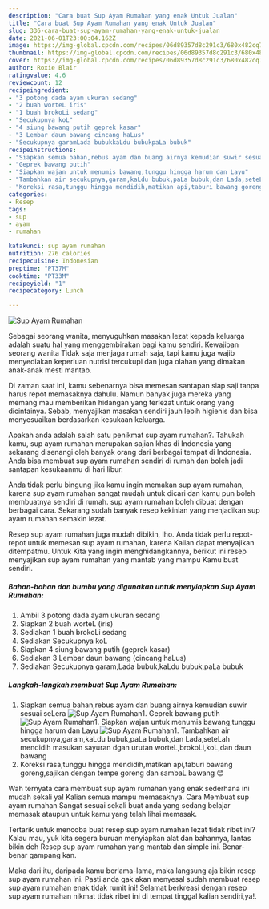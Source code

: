 ```yaml
---
description: "Cara buat Sup Ayam Rumahan yang enak Untuk Jualan"
title: "Cara buat Sup Ayam Rumahan yang enak Untuk Jualan"
slug: 336-cara-buat-sup-ayam-rumahan-yang-enak-untuk-jualan
date: 2021-06-01T23:00:04.162Z
image: https://img-global.cpcdn.com/recipes/06d89357d8c291c3/680x482cq70/sup-ayam-rumahan-foto-resep-utama.jpg
thumbnail: https://img-global.cpcdn.com/recipes/06d89357d8c291c3/680x482cq70/sup-ayam-rumahan-foto-resep-utama.jpg
cover: https://img-global.cpcdn.com/recipes/06d89357d8c291c3/680x482cq70/sup-ayam-rumahan-foto-resep-utama.jpg
author: Roxie Blair
ratingvalue: 4.6
reviewcount: 12
recipeingredient:
- "3 potong dada ayam ukuran sedang"
- "2 buah worteL iris"
- "1 buah brokoLi sedang"
- "Secukupnya koL"
- "4 siung bawang putih geprek kasar"
- "3 Lembar daun bawang cincang haLus"
- "Secukupnya garamLada bubukkaLdu bubukpaLa bubuk"
recipeinstructions:
- "Siapkan semua bahan,rebus ayam dan buang airnya kemudian suwir sesuai seLera"
- "Geprek bawang putih"
- "Siapkan wajan untuk menumis bawang,tunggu hingga harum dan Layu"
- "Tambahkan air secukupnya,garam,kaLdu bubuk,paLa bubuk,dan Lada,seteLah mendidih masukan sayuran dgan urutan worteL,brokoLi,koL,dan daun bawang"
- "Koreksi rasa,tunggu hingga mendidih,matikan api,taburi bawang goreng,sajikan dengan tempe goreng dan sambaL bawang 😊"
categories:
- Resep
tags:
- sup
- ayam
- rumahan

katakunci: sup ayam rumahan 
nutrition: 276 calories
recipecuisine: Indonesian
preptime: "PT37M"
cooktime: "PT33M"
recipeyield: "1"
recipecategory: Lunch

---
```



![Sup Ayam Rumahan](https://img-global.cpcdn.com/recipes/06d89357d8c291c3/680x482cq70/sup-ayam-rumahan-foto-resep-utama.jpg)

Sebagai seorang wanita, menyuguhkan masakan lezat kepada keluarga adalah suatu hal yang menggembirakan bagi kamu sendiri. Kewajiban seorang  wanita Tidak saja menjaga rumah saja, tapi kamu juga wajib menyediakan keperluan nutrisi tercukupi dan juga olahan yang dimakan anak-anak mesti mantab.

Di zaman  saat ini, kamu sebenarnya bisa memesan santapan siap saji tanpa harus repot memasaknya dahulu. Namun banyak juga mereka yang memang mau memberikan hidangan yang terlezat untuk orang yang dicintainya. Sebab, menyajikan masakan sendiri jauh lebih higienis dan bisa menyesuaikan berdasarkan kesukaan keluarga. 



Apakah anda adalah salah satu penikmat sup ayam rumahan?. Tahukah kamu, sup ayam rumahan merupakan sajian khas di Indonesia yang sekarang disenangi oleh banyak orang dari berbagai tempat di Indonesia. Anda bisa membuat sup ayam rumahan sendiri di rumah dan boleh jadi santapan kesukaanmu di hari libur.

Anda tidak perlu bingung jika kamu ingin memakan sup ayam rumahan, karena sup ayam rumahan sangat mudah untuk dicari dan kamu pun boleh membuatnya sendiri di rumah. sup ayam rumahan boleh dibuat dengan berbagai cara. Sekarang sudah banyak resep kekinian yang menjadikan sup ayam rumahan semakin lezat.

Resep sup ayam rumahan juga mudah dibikin, lho. Anda tidak perlu repot-repot untuk memesan sup ayam rumahan, karena Kalian dapat menyajikan ditempatmu. Untuk Kita yang ingin menghidangkannya, berikut ini resep menyajikan sup ayam rumahan yang mantab yang mampu Kamu buat sendiri.

<!--inarticleads1-->

##### Bahan-bahan dan bumbu yang digunakan untuk menyiapkan Sup Ayam Rumahan:

1. Ambil 3 potong dada ayam ukuran sedang
1. Siapkan 2 buah worteL (iris)
1. Sediakan 1 buah brokoLi sedang
1. Sediakan Secukupnya koL
1. Siapkan 4 siung bawang putih (geprek kasar)
1. Sediakan 3 Lembar daun bawang (cincang haLus)
1. Sediakan Secukupnya garam,Lada bubuk,kaLdu bubuk,paLa bubuk




<!--inarticleads2-->

##### Langkah-langkah membuat Sup Ayam Rumahan:

1. Siapkan semua bahan,rebus ayam dan buang airnya kemudian suwir sesuai seLera
<img src="https://img-global.cpcdn.com/steps/b6f7515aa79624d5/160x128cq70/sup-ayam-rumahan-langkah-memasak-1-foto.jpg" alt="Sup Ayam Rumahan">1. Geprek bawang putih
<img src="https://img-global.cpcdn.com/steps/0c4af6be469fa5b8/160x128cq70/sup-ayam-rumahan-langkah-memasak-2-foto.jpg" alt="Sup Ayam Rumahan">1. Siapkan wajan untuk menumis bawang,tunggu hingga harum dan Layu
<img src="https://img-global.cpcdn.com/steps/c046eea6df646eb6/160x128cq70/sup-ayam-rumahan-langkah-memasak-3-foto.jpg" alt="Sup Ayam Rumahan">1. Tambahkan air secukupnya,garam,kaLdu bubuk,paLa bubuk,dan Lada,seteLah mendidih masukan sayuran dgan urutan worteL,brokoLi,koL,dan daun bawang
1. Koreksi rasa,tunggu hingga mendidih,matikan api,taburi bawang goreng,sajikan dengan tempe goreng dan sambaL bawang 😊




Wah ternyata cara membuat sup ayam rumahan yang enak sederhana ini mudah sekali ya! Kalian semua mampu memasaknya. Cara Membuat sup ayam rumahan Sangat sesuai sekali buat anda yang sedang belajar memasak ataupun untuk kamu yang telah lihai memasak.

Tertarik untuk mencoba buat resep sup ayam rumahan lezat tidak ribet ini? Kalau mau, yuk kita segera buruan menyiapkan alat dan bahannya, lantas bikin deh Resep sup ayam rumahan yang mantab dan simple ini. Benar-benar gampang kan. 

Maka dari itu, daripada kamu berlama-lama, maka langsung aja bikin resep sup ayam rumahan ini. Pasti anda gak akan menyesal sudah membuat resep sup ayam rumahan enak tidak rumit ini! Selamat berkreasi dengan resep sup ayam rumahan nikmat tidak ribet ini di tempat tinggal kalian sendiri,ya!.


